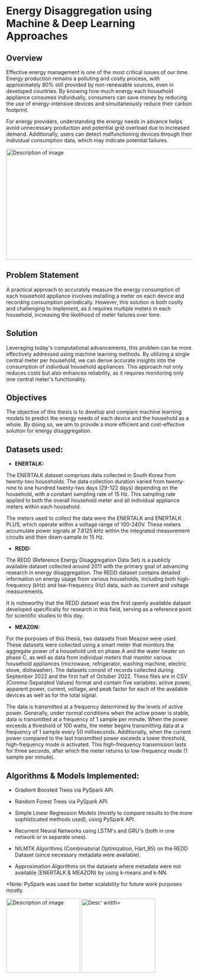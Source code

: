 # Energy Disaggregation using Machine & Deep Learning Approaches

## Overview
Effective energy management is one of the most critical issues of our time. Energy production remains a polluting and costly process, with approximately 80% still provided by non-renewable sources, even in developed countries. By knowing how much energy each household appliance consumes individually, consumers can save money by reducing the use of energy-intensive devices and simultaneously reduce their carbon footprint.

For energy providers, understanding the energy needs in advance helps avoid unnecessary production and potential grid overload due to increased demand. Additionally, users can detect malfunctioning devices through their individual consumption data, which may indicate potential failures.

<img src="https://github.com/user-attachments/assets/f5097d36-d72b-4eb4-8c6b-ee1e77b9ffe4" alt="Description of image" width="1100" height="300">


## Problem Statement
A practical approach to accurately measure the energy consumption of each household appliance involves installing a meter on each device and recording consumption periodically. However, this solution is both costly and challenging to implement, as it requires multiple meters in each household, increasing the likelihood of meter failures over time.

## Solution
Leveraging today's computational advancements, this problem can be more effectively addressed using machine learning methods. By utilizing a single central meter per household, we can derive accurate insights into the consumption of individual household appliances. This approach not only reduces costs but also enhances reliability, as it requires monitoring only one central meter's functionality.

## Objectives
The objective of this thesis is to develop and compare machine learning models to predict the energy needs of each device and the household as a whole. By doing so, we aim to provide a more efficient and cost-effective solution for energy disaggregation.


## Datasets used:

- **ENERTALK:**

The ENERTALK dataset comprises data collected in South Korea from twenty-two households. The data collection duration varied from twenty-nine to one hundred twenty-two days (29-122 days) depending on the household, with a constant sampling rate of 15 Hz. This sampling rate applied to both the overall household meter and all individual appliance meters within each household. 

The meters used to collect the data were the ENERTALK and ENERTALK PLUS, which operate within a voltage range of 100-240V. These meters accumulate power signals at 7.8125 kHz within the integrated measurement circuits and then down-sample to 15 Hz.

- **REDD:**

The REDD (Reference Energy Disaggregation Data Set) is a publicly available dataset collected around 2011 with the primary goal of advancing research in energy disaggregation. The REDD dataset contains detailed information on energy usage from various households, including both high-frequency (kHz) and low-frequency (Hz) data, such as current and voltage measurements. 

It is noteworthy that the REDD dataset was the first openly available dataset developed specifically for research in this field, serving as a reference point for scientific studies to this day.


- **MEAZON:**

For the purposes of this thesis, two datasets from Meazon were used. These datasets were collected using a smart meter that monitors the aggregate power of a household unit on phase A and the water heater on phase C, as well as data from individual meters that monitor various household appliances (microwave, refrigerator, washing machine, electric stove, dishwasher). The datasets consist of records collected during September 2022 and the first half of October 2022. These files are in CSV (Comma-Separated Values) format and contain five variables: active power, apparent power, current, voltage, and peak factor for each of the available devices as well as for the total signal.

The data is transmitted at a frequency determined by the levels of active power. Generally, under normal conditions when the active power is stable, data is transmitted at a frequency of 1 sample per minute. When the power exceeds a threshold of 100 watts, the meter begins transmitting data at a frequency of 1 sample every 50 milliseconds. Additionally, when the current power compared to the last transmitted power exceeds a lower threshold, high-frequency mode is activated. This high-frequency transmission lasts for three seconds, after which the meter returns to low-frequency mode (1 sample per minute).



## Algorithms & Models Implemented:

- Gradient Boosted Trees via PySpark API.
  
- Random Forest Trees via PySpark API.
  
- Simple Linear Regression Models (mostly to compare results to the more sophisticated methods used), using PySpark API.
  
- Recurrent Neural Networks using LSTM's and GRU's (both in one network or in separate ones).
  
- NILMTK Algorithms (Combinatorial Optimization, Hart_85) on the REDD Dataset (since necessary metadata were available).
  
- Approximation Algorithms on the datasets where metadata were not available (ENERTALK & MEAZON) by using k-means and k-NN.

*Note: PySpark was used for better scalability for future work purposes mostly.


<img src="https://github.com/user-attachments/assets/d2c40ddd-ca2f-4c07-975a-a66d0452c61f" alt="Description of image" width="200" height="200">
<img src="https://github.com/user-attachments/assets/436e1479-b411-44b8-b237-7eb6003e7ced" alt="Desc' width="200" height="200">
